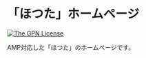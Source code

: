 # 「ほつた」ホームページ

[![The GPN License](https://img.shields.io/badge/license-GPN-blue.svg)](LICENSE)


AMP対応した「ほつた」のホームページです。  
